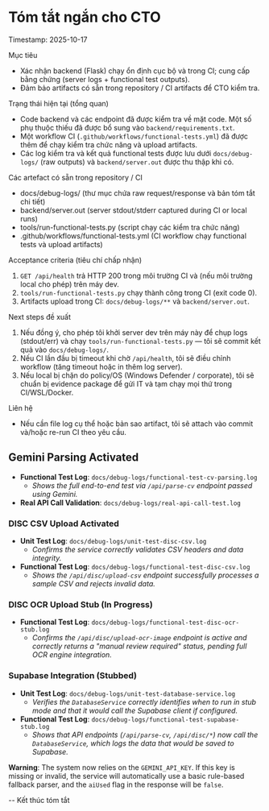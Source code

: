 # Tóm tắt ngắn cho CTO

Timestamp: 2025-10-17

Mục tiêu
- Xác nhận backend (Flask) chạy ổn định cục bộ và trong CI; cung cấp bằng chứng (server logs + functional test outputs).
- Đảm bảo artifacts có sẵn trong repository / CI artifacts để CTO kiểm tra.

Trạng thái hiện tại (tổng quan)
- Code backend và các endpoint đã được kiểm tra về mặt code. Một số phụ thuộc thiếu đã được bổ sung vào `backend/requirements.txt`.
- Một workflow CI (`.github/workflows/functional-tests.yml`) đã được thêm để chạy kiểm tra chức năng và upload artifacts.
- Các log kiểm tra và kết quả functional tests được lưu dưới `docs/debug-logs/` (raw outputs) và `backend/server.out` được thu thập khi có.

Các artefact có sẵn trong repository / CI
- docs/debug-logs/ (thư mục chứa raw request/response và bản tóm tắt chi tiết)
- backend/server.out (server stdout/stderr captured during CI or local runs)
- tools/run-functional-tests.py (script chạy các kiểm tra chức năng)
- .github/workflows/functional-tests.yml (CI workflow chạy functional tests và upload artifacts)

Acceptance criteria (tiêu chí chấp nhận)
1. `GET /api/health` trả HTTP 200 trong môi trường CI và (nếu môi trường local cho phép) trên máy dev.
2. `tools/run-functional-tests.py` chạy thành công trong CI (exit code 0).
3. Artifacts upload trong CI: `docs/debug-logs/**` và `backend/server.out`.

Next steps đề xuất
1. Nếu đồng ý, cho phép tôi khởi server dev trên máy này để chụp logs (stdout/err) và chạy `tools/run-functional-tests.py` — tôi sẽ commit kết quả vào `docs/debug-logs/`.
2. Nếu CI lần đầu bị timeout khi chờ `/api/health`, tôi sẽ điều chỉnh workflow (tăng timeout hoặc in thêm log server).
3. Nếu local bị chặn do policy/OS (Windows Defender / corporate), tôi sẽ chuẩn bị evidence package để gửi IT và tạm chạy mọi thứ trong CI/WSL/Docker.

Liên hệ
- Nếu cần file log cụ thể hoặc bản sao artifact, tôi sẽ attach vào commit và/hoặc re-run CI theo yêu cầu.

## Gemini Parsing Activated

- **Functional Test Log**: `docs/debug-logs/functional-test-cv-parsing.log`
  - *Shows the full end-to-end test via `/api/parse-cv` endpoint passed using Gemini.*
- **Real API Call Validation**: `docs/debug-logs/real-api-call-test.log`

### DISC CSV Upload Activated

- **Unit Test Log**: `docs/debug-logs/unit-test-disc-csv.log`
  - *Confirms the service correctly validates CSV headers and data integrity.*
- **Functional Test Log**: `docs/debug-logs/functional-test-disc-csv.log`
  - *Shows the `/api/disc/upload-csv` endpoint successfully processes a sample CSV and rejects invalid data.*

### DISC OCR Upload Stub (In Progress)

- **Functional Test Log**: `docs/debug-logs/functional-test-disc-ocr-stub.log`
  - *Confirms the `/api/disc/upload-ocr-image` endpoint is active and correctly returns a "manual review required" status, pending full OCR engine integration.*

### Supabase Integration (Stubbed)

- **Unit Test Log**: `docs/debug-logs/unit-test-database-service.log`
  - *Verifies the `DatabaseService` correctly identifies when to run in stub mode and that it would call the Supabase client if configured.*
- **Functional Test Log**: `docs/debug-logs/functional-test-supabase-stub.log`
  - *Shows that API endpoints (`/api/parse-cv`, `/api/disc/*`) now call the `DatabaseService`, which logs the data that would be saved to Supabase.*

**Warning**: The system now relies on the `GEMINI_API_KEY`. If this key is missing or invalid, the service will automatically use a basic rule-based fallback parser, and the `aiUsed` flag in the response will be `false`.

-- Kết thúc tóm tắt
